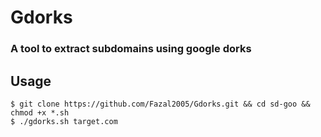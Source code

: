 # Gdorks
### A tool to extract subdomains using google dorks


## Usage

```
$ git clone https://github.com/Fazal2005/Gdorks.git && cd sd-goo && chmod +x *.sh 
$ ./gdorks.sh target.com
```
